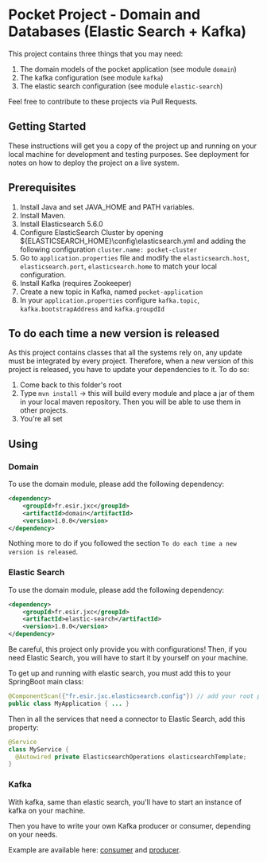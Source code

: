 # Pocket Project - Domain and Databases (Elastic Search + Kafka)

This project contains three things that you may need:

1. The domain models of the pocket application (see module `domain`)
2. The kafka configuration (see module `kafka`)
3. The elastic search configuration (see module `elastic-search`)

Feel free to contribute to these projects via Pull Requests.

## Getting Started

These instructions will get you a copy of the project up and running on your local machine for development and testing purposes. See deployment for notes on how to deploy the project on a live system.

## Prerequisites

1. Install Java and set JAVA_HOME and PATH variables.
2. Install Maven.
3. Install Elasticsearch 5.6.0
4. Configure ElasticSearch Cluster by opening ${ELASTICSEARCH_HOME}\config\elasticsearch.yml and adding the following configuration `cluster.name: pocket-cluster`
5. Go to `application.properties` file and modify the `elasticsearch.host`, `elasticsearch.port`, `elasticsearch.home` to match your local configuration.
6. Install Kafka (requires Zookeeper)
7. Create a new topic in Kafka, named `pocket-application`
8. In your `application.properties` configure `kafka.topic`, `kafka.bootstrapAddress` and `kafka.groupdId`

## To do each time a new version is released

As this project contains classes that all the systems rely on, any update must be integrated by every project.
Therefore, when a new version of this project is released, you have to update your dependencies to it. 
To do so:
1. Come back to this folder's root
2. Type `mvn install` -> this will build every module and place a jar of them in your local maven repository. Then you will be able to use them in other projects.
3. You're all set

## Using

### Domain

To use the domain module, please add the following dependency:

```xml
<dependency>
    <groupId>fr.esir.jxc</groupId>
    <artifactId>domain</artifactId>
    <version>1.0.0</version>
</dependency>
```

Nothing more to do if you followed the section `To do each time a new version is released`.

### Elastic Search

To use the domain module, please add the following dependency:

```xml
<dependency>
    <groupId>fr.esir.jxc</groupId>
    <artifactId>elastic-search</artifactId>
    <version>1.0.0</version>
</dependency>
```

Be careful, this project only provide you with configurations!
Then, if you need Elastic Search, you will have to start it by yourself on your machine.

To get up and running with elastic search, you must add this to your SpringBoot main class:

```java
@ComponentScan({"fr.esir.jxc.elasticsearch.config"}) // add your root package too
public class MyApplication { ... }
```

Then in all the services that need a connector to Elastic Search, add this property:

```java
@Service
class MyService {
  @Autowired private ElasticsearchOperations elasticsearchTemplate;
}
```

### Kafka

With kafka, same than elastic search, you'll have to start an instance of kafka on your machine.
 
Then you have to write your own Kafka producer or consumer, depending on your needs.

Example are available here: [consumer](https://github.com/ESIR-SI-2020/examples/blob/master/src/main/java/fr/esir/jxc/examples/user_events_handler/services/UserEventsListener.java) and [producer](https://github.com/ESIR-SI-2020/examples/blob/master/src/main/java/fr/esir/jxc/examples/command/services/KafkaProducer.java).